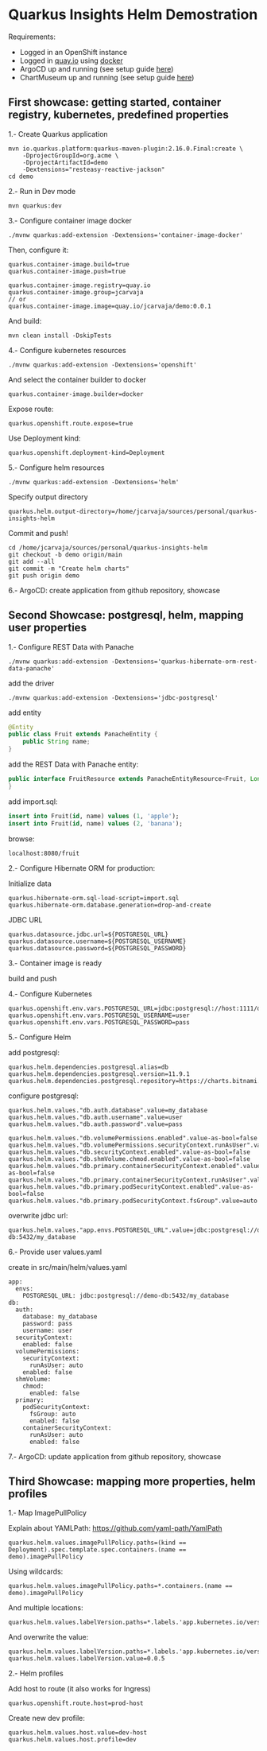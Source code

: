 # Quarkus Insights Helm Demostration

Requirements:
- Logged in an OpenShift instance
- Logged in [quay.io](https://quay.io) using [docker](https://www.docker.com/)
- ArgoCD up and running (see setup guide [here](./argocd-installation.md))
- ChartMuseum up and running (see setup guide [here](./chartmuseum-installation.md))

## First showcase: getting started, container registry, kubernetes, predefined properties

1.- Create Quarkus application

```
mvn io.quarkus.platform:quarkus-maven-plugin:2.16.0.Final:create \
    -DprojectGroupId=org.acme \
    -DprojectArtifactId=demo
    -Dextensions="resteasy-reactive-jackson"
cd demo
```

2.- Run in Dev mode

```
mvn quarkus:dev
```

3.- Configure container image docker

```
./mvnw quarkus:add-extension -Dextensions='container-image-docker'
```

Then, configure it:

```
quarkus.container-image.build=true
quarkus.container-image.push=true

quarkus.container-image.registry=quay.io
quarkus.container-image.group=jcarvaja
// or 
quarkus.container-image.image=quay.io/jcarvaja/demo:0.0.1
```

And build:

```
mvn clean install -DskipTests
```

4.- Configure kubernetes resources

```
./mvnw quarkus:add-extension -Dextensions='openshift'
```

And select the container builder to docker

```
quarkus.container-image.builder=docker
```

Expose route:

```
quarkus.openshift.route.expose=true
```

Use Deployment kind:

```
quarkus.openshift.deployment-kind=Deployment
```

5.- Configure helm resources

```
./mvnw quarkus:add-extension -Dextensions='helm'
```

Specify output directory

```
quarkus.helm.output-directory=/home/jcarvaja/sources/personal/quarkus-insights-helm
```

Commit and push!
```
cd /home/jcarvaja/sources/personal/quarkus-insights-helm
git checkout -b demo origin/main
git add --all
git commit -m "Create helm charts"
git push origin demo
```

6.- ArgoCD: create application from github repository, showcase

## Second Showcase: postgresql, helm, mapping user properties

1.- Configure REST Data with Panache

```
./mvnw quarkus:add-extension -Dextensions='quarkus-hibernate-orm-rest-data-panache'
```

add the driver

```
./mvnw quarkus:add-extension -Dextensions='jdbc-postgresql'
```

add entity

```java
@Entity
public class Fruit extends PanacheEntity {
    public String name;
}
```

add the REST Data with Panache entity:

```java
public interface FruitResource extends PanacheEntityResource<Fruit, Long> {
}
```

add import.sql:

```sql
insert into Fruit(id, name) values (1, 'apple');
insert into Fruit(id, name) values (2, 'banana');
```

browse:

`localhost:8080/fruit`

2.- Configure Hibernate ORM for production:

Initialize data
```
quarkus.hibernate-orm.sql-load-script=import.sql
quarkus.hibernate-orm.database.generation=drop-and-create
```

JDBC URL
```
quarkus.datasource.jdbc.url=${POSTGRESQL_URL}
quarkus.datasource.username=${POSTGRESQL_USERNAME}
quarkus.datasource.password=${POSTGRESQL_PASSWORD}
```

3.- Container image is ready

build and push

4.- Configure Kubernetes

```
quarkus.openshift.env.vars.POSTGRESQL_URL=jdbc:postgresql://host:1111/database
quarkus.openshift.env.vars.POSTGRESQL_USERNAME=user
quarkus.openshift.env.vars.POSTGRESQL_PASSWORD=pass
```

5.- Configure Helm

add postgresql:

```
quarkus.helm.dependencies.postgresql.alias=db
quarkus.helm.dependencies.postgresql.version=11.9.1
quarkus.helm.dependencies.postgresql.repository=https://charts.bitnami.com/bitnami
```

configure postgresql:

```
quarkus.helm.values."db.auth.database".value=my_database
quarkus.helm.values."db.auth.username".value=user
quarkus.helm.values."db.auth.password".value=pass
```

```
quarkus.helm.values."db.volumePermissions.enabled".value-as-bool=false
quarkus.helm.values."db.volumePermissions.securityContext.runAsUser".value=auto
quarkus.helm.values."db.securityContext.enabled".value-as-bool=false
quarkus.helm.values."db.shmVolume.chmod.enabled".value-as-bool=false
quarkus.helm.values."db.primary.containerSecurityContext.enabled".value-as-bool=false
quarkus.helm.values."db.primary.containerSecurityContext.runAsUser".value=auto
quarkus.helm.values."db.primary.podSecurityContext.enabled".value-as-bool=false
quarkus.helm.values."db.primary.podSecurityContext.fsGroup".value=auto
```

overwrite jdbc url:

```
quarkus.helm.values."app.envs.POSTGRESQL_URL".value=jdbc:postgresql://demo-db:5432/my_database
```

6.- Provide user values.yaml

create in src/main/helm/values.yaml

```
app:
  envs:
    POSTGRESQL_URL: jdbc:postgresql://demo-db:5432/my_database
db:
  auth:
    database: my_database
    password: pass
    username: user
  securityContext:
    enabled: false
  volumePermissions:
    securityContext:
      runAsUser: auto
    enabled: false
  shmVolume:
    chmod:
      enabled: false
  primary:
    podSecurityContext:
      fsGroup: auto
      enabled: false
    containerSecurityContext:
      runAsUser: auto
      enabled: false
```

7.- ArgoCD: update application from github repository, showcase

## Third Showcase: mapping more properties, helm profiles

1.- Map ImagePullPolicy

Explain about YAMLPath: https://github.com/yaml-path/YamlPath

```
quarkus.helm.values.imagePullPolicy.paths=(kind == Deployment).spec.template.spec.containers.(name == demo).imagePullPolicy
```

Using wildcards:

```
quarkus.helm.values.imagePullPolicy.paths=*.containers.(name == demo).imagePullPolicy
```

And multiple locations:

```
quarkus.helm.values.labelVersion.paths=*.labels.'app.kubernetes.io/version',*.matchLabels.'app.kubernetes.io/version'
```

And overwrite the value:

```
quarkus.helm.values.labelVersion.paths=*.labels.'app.kubernetes.io/version',*.matchLabels.'app.kubernetes.io/version'
quarkus.helm.values.labelVersion.value=0.0.5
```

2.- Helm profiles

Add host to route (it also works for Ingress)
```
quarkus.openshift.route.host=prod-host
```

Create new dev profile:

```
quarkus.helm.values.host.value=dev-host
quarkus.helm.values.host.profile=dev
```